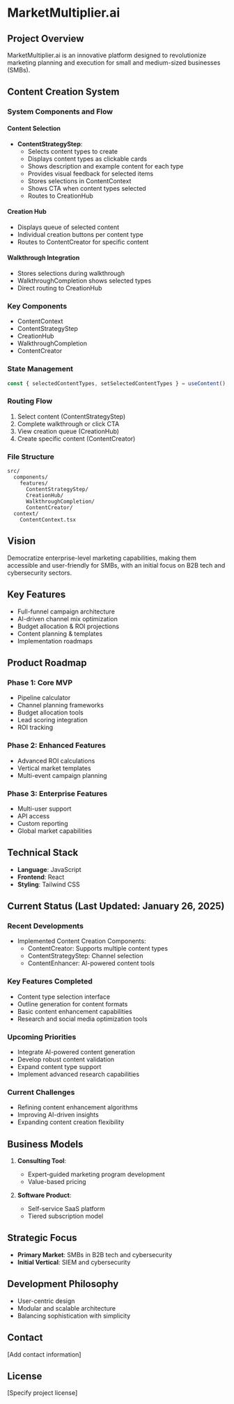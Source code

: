 # MarketMultiplier.ai

## Project Overview

MarketMultiplier.ai is an innovative platform designed to revolutionize marketing planning and execution for small and medium-sized businesses (SMBs).

## Content Creation System

### System Components and Flow

#### Content Selection
- **ContentStrategyStep**: 
  - Selects content types to create
  - Displays content types as clickable cards
  - Shows description and example content for each type
  - Provides visual feedback for selected items
  - Stores selections in ContentContext
  - Shows CTA when content types selected
  - Routes to CreationHub

#### Creation Hub
- Displays queue of selected content
- Individual creation buttons per content type
- Routes to ContentCreator for specific content

#### Walkthrough Integration
- Stores selections during walkthrough
- WalkthroughCompletion shows selected types
- Direct routing to CreationHub

### Key Components
- ContentContext
- ContentStrategyStep
- CreationHub
- WalkthroughCompletion
- ContentCreator

### State Management
```typescript
const { selectedContentTypes, setSelectedContentTypes } = useContent();
```

### Routing Flow
1. Select content (ContentStrategyStep)
2. Complete walkthrough or click CTA
3. View creation queue (CreationHub)
4. Create specific content (ContentCreator)

### File Structure
```
src/
  components/
    features/
      ContentStrategyStep/
      CreationHub/
      WalkthroughCompletion/
      ContentCreator/
  context/
    ContentContext.tsx
```

## Vision

Democratize enterprise-level marketing capabilities, making them accessible and user-friendly for SMBs, with an initial focus on B2B tech and cybersecurity sectors.

## Key Features

- Full-funnel campaign architecture
- AI-driven channel mix optimization
- Budget allocation & ROI projections
- Content planning & templates
- Implementation roadmaps

## Product Roadmap

### Phase 1: Core MVP
- Pipeline calculator
- Channel planning frameworks
- Budget allocation tools
- Lead scoring integration
- ROI tracking

### Phase 2: Enhanced Features
- Advanced ROI calculations
- Vertical market templates
- Multi-event campaign planning

### Phase 3: Enterprise Features
- Multi-user support
- API access
- Custom reporting
- Global market capabilities

## Technical Stack

- **Language**: JavaScript
- **Frontend**: React
- **Styling**: Tailwind CSS

## Current Status (Last Updated: January 26, 2025)

### Recent Developments
- Implemented Content Creation Components:
  - ContentCreator: Supports multiple content types
  - ContentStrategyStep: Channel selection
  - ContentEnhancer: AI-powered content tools

### Key Features Completed
- Content type selection interface
- Outline generation for content formats
- Basic content enhancement capabilities
- Research and social media optimization tools

### Upcoming Priorities
- Integrate AI-powered content generation
- Develop robust content validation
- Expand content type support
- Implement advanced research capabilities

### Current Challenges
- Refining content enhancement algorithms
- Improving AI-driven insights
- Expanding content creation flexibility

## Business Models

1. **Consulting Tool**: 
   - Expert-guided marketing program development
   - Value-based pricing

2. **Software Product**:
   - Self-service SaaS platform
   - Tiered subscription model

## Strategic Focus

- **Primary Market**: SMBs in B2B tech and cybersecurity
- **Initial Vertical**: SIEM and cybersecurity

## Development Philosophy

- User-centric design
- Modular and scalable architecture
- Balancing sophistication with simplicity

## Contact

[Add contact information]

## License

[Specify project license]